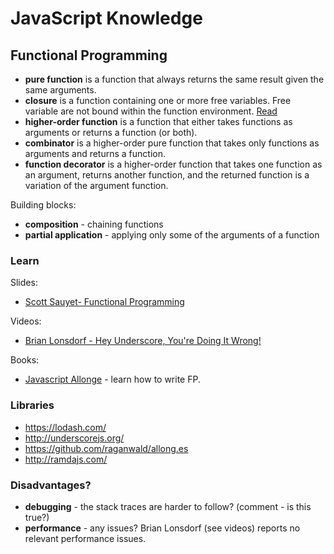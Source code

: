 # JavaScript Knowledge

## Functional Programming

* **pure function** is a function that always returns the same result given the same arguments.
* **closure** is a function containing one or more free variables. Free variable are not bound within the function environment. [Read](https://leanpub.com/javascript-allonge/read#closures)
* **higher-order function** is a function that either takes functions as arguments or returns a function (or both).
* **combinator** is a higher-order pure function that takes only functions as arguments and returns a function.
* **function decorator** is a higher-order function that takes one function as an argument, returns another function, and the returned function is a variation of the argument function.

Building blocks:
* **composition** - chaining functions
* **partial application** - applying only some of the arguments of a function

### Learn

Slides:
* [Scott Sauyet- Functional Programming](http://scott.sauyet.com/Javascript/Talk/FunctionalProgramming/)

Videos:
* [Brian Lonsdorf - Hey Underscore, You're Doing It Wrong!](https://www.youtube.com/watch?v=m3svKOdZijA)

Books:
* [Javascript Allonge](https://leanpub.com/javascript-allonge/read) - learn how to write FP.

### Libraries

* https://lodash.com/
* http://underscorejs.org/
* https://github.com/raganwald/allong.es
* http://ramdajs.com/
 
### Disadvantages?

* **debugging** - the stack traces are harder to follow? (comment - is this true?)
* **performance** - any issues? Brian Lonsdorf (see videos) reports no relevant performance issues.
